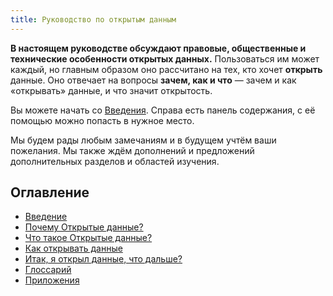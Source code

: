```yaml
---
title: Руководство по открытым данным
---
```


**В настоящем руководстве обсуждают правовые, общественные и технические особенности открытых данных.** Пользоваться им может каждый, но главным образом оно рассчитано на тех, кто хочет **открыть** данные. Оно отвечает на вопросы **зачем, как и что** — зачем и как «открывать» данные, и что значит открытость.

Вы можете начать со [Введения](introduction/). Справа есть панель содержания, с её помощью можно попасть в нужное место.

Мы будем рады любым замечаниям и в будущем учтём ваши пожелания. Мы также ждём дополнений и предложений дополнительных разделов и областей изучения.

## Оглавление

-   [Введение](introduction/)
-   [Почему Открытые данные?](why-open-data/)
-   [Что такое Открытые данные?](what-is-open-data)
-   [Как открывать данные](how-to-open-up-data/)
-   [Итак, я открыл данные, что дальше?](following-up/)
-   [Глоссарий](glossary/)
-   [Приложения](appendices/)